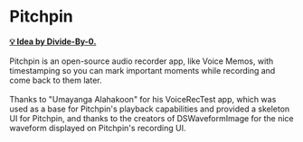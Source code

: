 # Pitchpin

<strong>
<a href="https://github.com/Divide-By-0/app-ideas-people-would-use">💡 Idea by Divide-By-0.</a>

</strong>
<br>
<br>
Pitchpin is an open-source audio recorder app, like Voice Memos, with timestamping so you can mark important moments while recording and come back to them later.
<br>
<br>
Thanks to "Umayanga Alahakoon" for his VoiceRecTest app, which was used as a base for Pitchpin's playback capabilities and provided a skeleton UI for Pitchpin, and thanks to the creators of DSWaveformImage for the nice waveform displayed on Pitchpin's recording UI.

